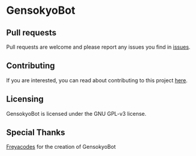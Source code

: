# GensokyoBot

## Pull requests
Pull requests are welcome and please report any issues you find in [issues](https://github.com/SixAiy/GensokyoBot/issues).

## Contributing
If you are interested, you can read about contributing to this project [here](https://gensokyobot.com/discord).

## Licensing
GensokyoBot is licensed under the GNU GPL-v3 license.

## Special Thanks
[Freyacodes](https://github.com/freyacodes) for the creation of GensokyoBot

